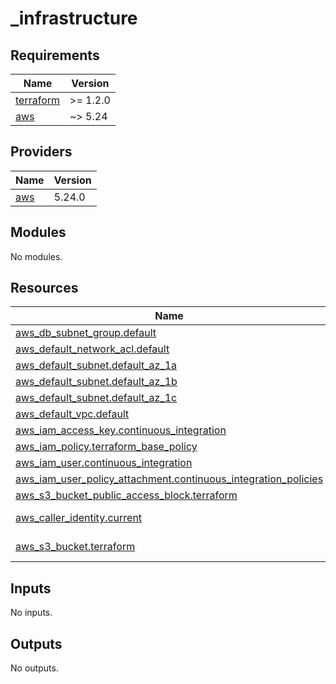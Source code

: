 # _infrastructure

<!-- BEGINNING OF PRE-COMMIT-TERRAFORM DOCS HOOK -->
## Requirements

| Name | Version |
|------|---------|
| <a name="requirement_terraform"></a> [terraform](#requirement\_terraform) | >= 1.2.0 |
| <a name="requirement_aws"></a> [aws](#requirement\_aws) | ~> 5.24 |

## Providers

| Name | Version |
|------|---------|
| <a name="provider_aws"></a> [aws](#provider\_aws) | 5.24.0 |

## Modules

No modules.

## Resources

| Name | Type |
|------|------|
| [aws_db_subnet_group.default](https://registry.terraform.io/providers/hashicorp/aws/latest/docs/resources/db_subnet_group) | resource |
| [aws_default_network_acl.default](https://registry.terraform.io/providers/hashicorp/aws/latest/docs/resources/default_network_acl) | resource |
| [aws_default_subnet.default_az_1a](https://registry.terraform.io/providers/hashicorp/aws/latest/docs/resources/default_subnet) | resource |
| [aws_default_subnet.default_az_1b](https://registry.terraform.io/providers/hashicorp/aws/latest/docs/resources/default_subnet) | resource |
| [aws_default_subnet.default_az_1c](https://registry.terraform.io/providers/hashicorp/aws/latest/docs/resources/default_subnet) | resource |
| [aws_default_vpc.default](https://registry.terraform.io/providers/hashicorp/aws/latest/docs/resources/default_vpc) | resource |
| [aws_iam_access_key.continuous_integration](https://registry.terraform.io/providers/hashicorp/aws/latest/docs/resources/iam_access_key) | resource |
| [aws_iam_policy.terraform_base_policy](https://registry.terraform.io/providers/hashicorp/aws/latest/docs/resources/iam_policy) | resource |
| [aws_iam_user.continuous_integration](https://registry.terraform.io/providers/hashicorp/aws/latest/docs/resources/iam_user) | resource |
| [aws_iam_user_policy_attachment.continuous_integration_policies](https://registry.terraform.io/providers/hashicorp/aws/latest/docs/resources/iam_user_policy_attachment) | resource |
| [aws_s3_bucket_public_access_block.terraform](https://registry.terraform.io/providers/hashicorp/aws/latest/docs/resources/s3_bucket_public_access_block) | resource |
| [aws_caller_identity.current](https://registry.terraform.io/providers/hashicorp/aws/latest/docs/data-sources/caller_identity) | data source |
| [aws_s3_bucket.terraform](https://registry.terraform.io/providers/hashicorp/aws/latest/docs/data-sources/s3_bucket) | data source |

## Inputs

No inputs.

## Outputs

No outputs.
<!-- END OF PRE-COMMIT-TERRAFORM DOCS HOOK -->
